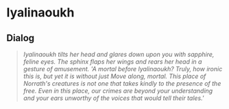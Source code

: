 # Iyalinaoukh







## Dialog

>*Iyalinaoukh tilts her head and glares down upon you with sapphire, feline eyes. The sphinx flaps her wings and rears her head in a gesture of amusement. 'A mortal before Iyalinaoukh? Truly, how ironic this is, but yet it is without just Move along, mortal. This place of Norrath's creatures is not one that takes kindly to the presence of the free. Even in this place, our crimes are beyond your understanding and your ears unworthy of the voices that would tell their tales.'*